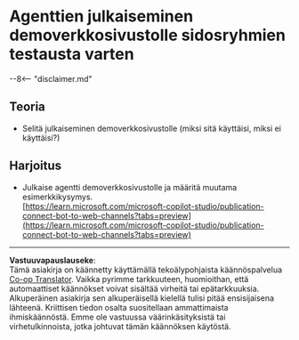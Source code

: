<!--
CO_OP_TRANSLATOR_METADATA:
{
  "original_hash": "774cce7f425b6d530eedee647cfdbbee",
  "translation_date": "2025-10-17T05:22:52+00:00",
  "source_file": "docs/operative-preview/12-demo-website/README.md",
  "language_code": "fi"
}
-->
# Agenttien julkaiseminen demoverkkosivustolle sidosryhmien testausta varten

--8<-- "disclaimer.md"

## Teoria

- Selitä julkaiseminen demoverkkosivustolle (miksi sitä käyttäisi, miksi ei käyttäisi?)

## Harjoitus

- Julkaise agentti demoverkkosivustolle ja määritä muutama esimerkkikysymys.  
[https://learn.microsoft.com/microsoft-copilot-studio/publication-connect-bot-to-web-channels?tabs=preview](https://learn.microsoft.com/microsoft-copilot-studio/publication-connect-bot-to-web-channels?tabs=preview)

---

**Vastuuvapauslauseke**:  
Tämä asiakirja on käännetty käyttämällä tekoälypohjaista käännöspalvelua [Co-op Translator](https://github.com/Azure/co-op-translator). Vaikka pyrimme tarkkuuteen, huomioithan, että automaattiset käännökset voivat sisältää virheitä tai epätarkkuuksia. Alkuperäinen asiakirja sen alkuperäisellä kielellä tulisi pitää ensisijaisena lähteenä. Kriittisen tiedon osalta suositellaan ammattimaista ihmiskäännöstä. Emme ole vastuussa väärinkäsityksistä tai virhetulkinnoista, jotka johtuvat tämän käännöksen käytöstä.